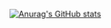 [![Anurag's GitHub stats](https://github-readme-stats.vercel.app/api?username=nagavenkateshgavini)](https://github.com/anuraghazra/github-readme-stats)
